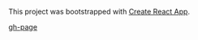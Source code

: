 This project was bootstrapped with [Create React App](https://github.com/facebookincubator/create-react-app).


[gh-page](https://4sizn.github.io/LearnReact/movie_app)